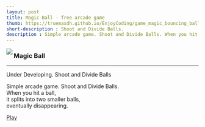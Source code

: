 ```yaml
---
layout: post
title: Magic Ball - free arcade game
thumb: https://truemaxdh.github.io/EnjoyCoding/game_magic_bouncing_ball/icon.png
short-description : Shoot and Divide Balls.
description : Simple arcade game. Shoot and Divide Balls. When you hit a ball, it splits into two smaller balls, eventually disappearing.
---
```

<img src="https://truemaxdh.github.io/EnjoyCoding/game_magic_bouncing_ball/icon.png" align="left" class="img">
<h3>Magic Ball</h3>
<hr>
<p>Under Developing. Shoot and Divide Balls</p>
<p class="detail">
  Simple arcade game. Shoot and Divide Balls. <br>
  When you hit a ball, <br>
  it splits into two smaller balls, <br>
  eventually disappearing.<br>

  <a href="#" class="cta" onclick="openPopupHor('https://truemaxdh.github.io/EnjoyCoding/game_magic_bouncing_ball/');">Play</a>
</p>
